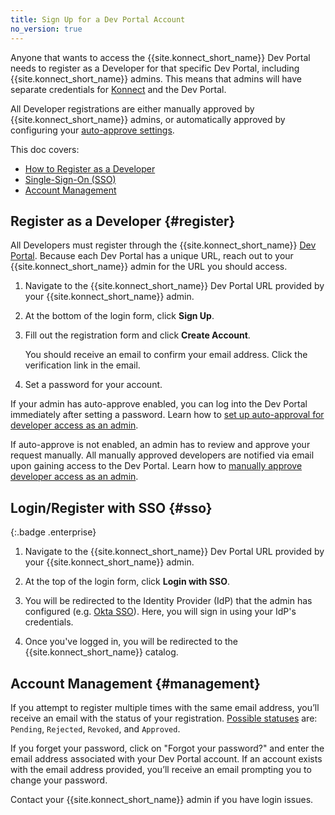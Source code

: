 ```yaml
---
title: Sign Up for a Dev Portal Account
no_version: true
---
```


Anyone that wants to access the {{site.konnect_short_name}} Dev Portal needs to register as a Developer for that specific Dev Portal, including {{site.konnect_short_name}} admins. This means that admins will have separate credentials for [Konnect](https://cloud.konghq.com/) and the Dev Portal.

All Developer registrations are either manually approved by {{site.konnect_short_name}} admins, or automatically approved by configuring your [auto-approve settings](/konnect/dev-portal/access-and-approval/auto-approve-devs-apps/).

This doc covers:

* [How to Register as a Developer](#register)
* [Single-Sign-On (SSO)](#sso)
* [Account Management](#management)

## Register as a Developer {#register}

All Developers must register through the {{site.konnect_short_name}} [Dev Portal](/konnect/servicehub/service-documentation/#publishing/). Because each Dev Portal has a unique URL, reach out to your {{site.konnect_short_name}} admin for the URL you should access.

1. Navigate to the {{site.konnect_short_name}} Dev Portal URL provided by your {{site.konnect_short_name}} admin.

2. At the bottom of the login form, click **Sign Up**.

3. Fill out the registration form and click **Create Account**.

   You should receive an email to confirm your email address. Click the verification link in the email.

4. Set a password for your account.

If your admin has auto-approve enabled, you can log into the Dev Portal immediately after setting a password. Learn how to [set up auto-approval for developer access as an admin](/konnect/dev-portal/access-and-approval/auto-approve-devs-apps/).

If auto-approve is not enabled, an admin has to review and approve your request manually. All manually approved developers are notified via email upon gaining access to the Dev Portal. Learn how to [manually approve developer access as an admin](/konnect/dev-portal/access-and-approval/manage-devs/#approve-dev-reg).

## Login/Register with SSO {#sso}
{:.badge .enterprise}

1. Navigate to the {{site.konnect_short_name}} Dev Portal URL provided by your {{site.konnect_short_name}} admin.

2. At the top of the login form, click **Login with SSO**.

3. You will be redirected to the Identity Provider (IdP) that the admin has configured (e.g. [Okta SSO](https://www.okta.com/products/single-sign-on/)). Here, you will sign in using your IdP's credentials.

4. Once you've logged in, you will be redirected to the {{site.konnect_short_name}} catalog.

## Account Management {#management}

If you attempt to register multiple times with the same email address, you’ll receive an email with the status of your registration. [Possible statuses](/konnect/dev-portal/access-and-approval/manage-devs/#developer-status) are: `Pending`, `Rejected`, `Revoked`, and `Approved`.

If you forget your password, click on "Forgot your password?" and enter the email address associated with your Dev Portal account. If an account exists with the email address provided, you’ll receive an email prompting you to change your password.

Contact your {{site.konnect_short_name}} admin if you have login issues.
